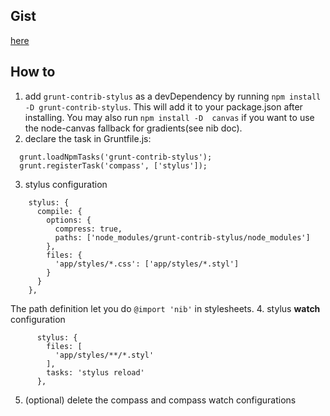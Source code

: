 ## Gist 

[here](https://gist.github.com/ffcbf037e6e856e1010d)

## How to

1. add `grunt-contrib-stylus` as a devDependency by running `npm install -D grunt-contrib-stylus`. This will add it to your package.json after installing. You may also run `npm install -D  canvas` if you want to use the node-canvas fallback for gradients(see nib doc).
2. declare the task in Gruntfile.js:
```
  grunt.loadNpmTasks('grunt-contrib-stylus');
  grunt.registerTask('compass', ['stylus']);
```
3. stylus configuration
```
    stylus: {
      compile: {
        options: {
          compress: true,
          paths: ['node_modules/grunt-contrib-stylus/node_modules']
        },
        files: {
          'app/styles/*.css': ['app/styles/*.styl']
        }
      }
    },
```
The path definition let you do `@import 'nib'` in stylesheets.
4. stylus **watch** configuration
```
      stylus: {
        files: [
          'app/styles/**/*.styl'
        ],
        tasks: 'stylus reload'
      },
```
5. (optional) delete the compass and compass watch configurations